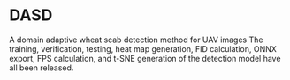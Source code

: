 # DASD
A domain adaptive wheat scab detection method for UAV images
The training, verification, testing, heat map generation, FID calculation, ONNX export, FPS calculation, and t-SNE generation of the detection model have all been released.
